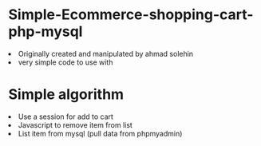 # Simple-Ecommerce-shopping-cart-php-mysql


<li>Originally created and manipulated by ahmad solehin</li>
<li>very simple code to use with</li>

# Simple algorithm

<li>Use a session for add to cart</li>
<li>Javascript to remove item from list</li>
<li>List item from mysql (pull data from phpmyadmin) </li>
